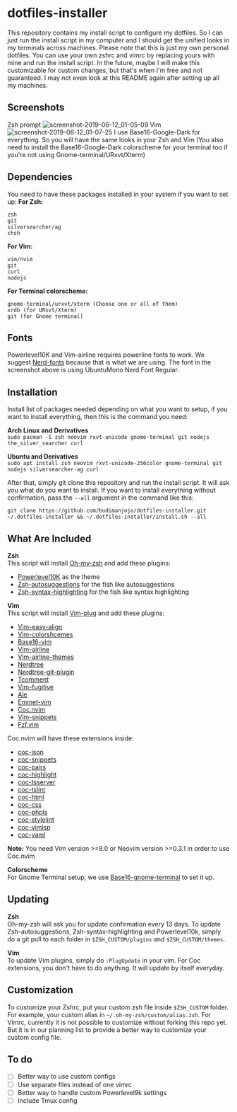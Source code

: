 # dotfiles-installer
This repository contains my install script to configure my dotfiles. So I can just run the install script in my computer and I should get the unified looks in my terminals across machines. Please note that this is just my own personal dotfiles. You can use your own zshrc and vimrc by replacing yours with mine and run the install script.
In the future, maybe I will make this customizable for custom changes, but that's when I'm free and not guaranteed. I may not even look at this README again after setting up all my machines.
## Screenshots
Zsh prompt
![screenshot-2019-06-12_01-05-09](https://user-images.githubusercontent.com/13085918/59295937-0acec800-8caf-11e9-94ed-c88c5703e963.png)
Vim
![screenshot-2019-06-12_01-07-25](https://user-images.githubusercontent.com/13085918/59295949-0dc9b880-8caf-11e9-8617-e4310db78f84.png)
I use Base16-Google-Dark for everything. So you will have the same looks in your Zsh and Vim (You also need to install the Base16-Google-Dark colorscheme for your terminal too if you're not using Gnome-terminal/URxvt/Xterm)
## Dependencies
You need to have these packages installed in your system if you want to set up:
**For Zsh:**
```
zsh
git
silversearcher/ag
chsh
```
**For Vim:**
```
vim/nvim
git
curl
nodejs
```
**For Terminal colorscheme:**
```
gnome-terminal/urxvt/xterm (Choose one or all of them)
xrdb (for URxvt/Xterm)
git (for Gnome terminal)
```
## Fonts
Powerlevel10K and Vim-airline requires powerline fonts to work. We suggest [Nerd-fonts](https://github.com/ryanoasis/nerd-fonts) because that is what we are using. The font in the screenshot above is using UbuntuMono Nerd Font Regular.
## Installation
Install list of packages needed depending on what you want to setup, if you want to install everything, then this is the command you need:

**Arch Linux and Derivatives**  
`sudo pacman -S zsh neovim rxvt-unicode gnome-terminal git nodejs the_silver_searcher curl`

**Ubuntu and Derivatives**  
`sudo apt install zsh neovim rxvt-unicode-256color gnome-terminal git nodejs silversearcher-ag curl`

After that, simply git clone this repository and run the install script. It will ask you what do you want to install. If you want to install everything without confirmation, pass the `--all` argument in the command like this:
```
git clone https://github.com/budimanjojo/dotfiles-installer.git ~/.dotfiles-installer && ~/.dotfiles-installer/install.sh --all
```
## What Are Included
**Zsh**  
This script will install [Oh-my-zsh](https://github.com/robbyrussell/oh-my-zsh) and add these plugins:
- [Powerlevel10K](https://github.com/romkatv/powerlevel10k) as the theme
- [Zsh-autosuggestions](https://github.com/zsh-users/zsh-autosuggestions) for the fish like autosuggestions
- [Zsh-syntax-highlighting](https://github.com/zsh-users/zsh-syntax-highlighting) for the fish like syntax highlighting

**Vim**  
This script will install [Vim-plug](https://github.com/junegunn/vim-plug) and add these plugins:
- [Vim-easy-align](https://github.com/junegunn/vim-easy-align)
- [Vim-colorshcemes](https://github.com/flazz/vim-colorschemes)
- [Base16-vim](https://github.com/chriskempson/base16-vim)
- [Vim-airline](https://github.com/vim-airline/vim-airline)
- [Vim-airline-themes](https://github.com/vim-airline/vim-airline-themes)
- [Nerdtree](https://github.com/scrooloose/nerdtree)
- [Nerdtree-git-plugin](https://github.com/Xuyuanp/nerdtree-git-plugin)
- [Tcomment](https://github.com/tomtom/tcomment_vim)
- [Vim-fugitive](https://github.com/tpope/vim-fugitive)
- [Ale](https://github.com/w0rp/ale)
- [Emmet-vim](https://github.com/mattn/emmet-vim)
- [Coc.nvim](https://github.com/neoclide/coc.nvim)
- [Vim-snippets](https://github.com/honza/vim-snippets)
- [Fzf.vim](https://github.com/junegunn/fzf.vim)

Coc.nvim will have these extensions inside:
- [coc-json](https://github.com/neoclide/coc-json)
- [coc-snippets](https://github.com/neoclide/coc-snippets)
- [coc-pairs](https://github.com/neoclide/coc-pairs)
- [coc-highlight](https://github.com/neoclide/coc-highlight)
- [coc-tsserver](https://github.com/neoclide/coc-tsserver)
- [coc-tslint](https://github.com/neoclide/coc-tslint)
- [coc-html](https://github.com/neoclide/coc-html)
- [coc-css](https://github.com/neoclide/coc-css)
- [coc-phpls](https://github.com/marlonfan/coc-phpls)
- [coc-stylelint](https://github.com/neoclide/coc-stylelint)
- [coc-vimlsp](https://github.com/iamcco/coc-vimlsp)
- [coc-yaml](https://github.com/neoclide/coc-yaml)

**Note:** You need Vim version >=8.0 or Neovim version >=0.3.1 in order to use Coc.nvim

**Colorscheme**  
For Gnome Terminal setup, we use [Base16-gnome-terminal](https://github.com/chriskempson/base16-gnome-terminal) to set it up.
## Updating
**Zsh**  
Oh-my-zsh will ask you for update confirmation every 13 days. To update Zsh-autosuggestions, Zsh-syntax-highlighting and Powerlevel10k, simply do a git pull to each folder in `$ZSH_CUSTOM/plugins` and `$ZSH_CUSTOM/themes`.

**Vim**  
To update Vim plugins, simply do `:PlugUpdate` in your vim. For Coc extensions, you don't have to do anything. It will update by itself everyday.

## Customization
To customize your Zshrc, put your custom zsh file inside `$ZSH_CUSTOM` folder. For example, your custom alias in `~/.oh-my-zsh/custom/alias.zsh`.
For Vimrc, currently it is not possible to customize without forking this repo yet. But it is in our planning list to provide a better way to customize your custom config file.
## To do
- [ ] Better way to use custom configs
- [ ] Use separate files instead of one vimrc
- [ ] Better way to handle custom Powerlevel9k settings
- [ ] Include Tmux config
